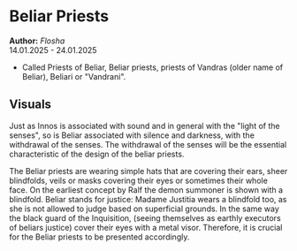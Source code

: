 # Beliar Priests

**Author:** *Flosha*  
14.01.2025 - 24.01.2025  

* Called Priests of Beliar, Beliar priests, priests of Vandras (older name of Beliar), Beliari or "Vandrani".


## Visuals

Just as Innos is associated with sound and in general with the "light of the senses", so is Beliar associated with silence and darkness, with the withdrawal of the senses. The withdrawal of the senses will be the essential characteristic of the design of the beliar priests.

The Beliar priests are wearing simple hats that are covering their ears, sheer blindfolds, veils or masks covering their eyes or sometimes their whole face. On the earliest concept by Ralf the demon summoner is shown with a blindfold. Beliar stands for justice: Madame Justitia wears a blindfold too, as she is not allowed to judge based on superficial grounds. In the same way the black guard of the Inquisition, (seeing themselves as earthly executors of beliars justice) cover their eyes with a metal visor. Therefore, it is crucial for the Beliar priests to be presented accordingly.



